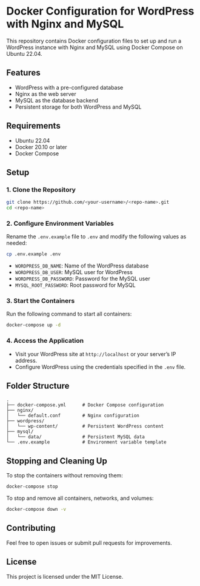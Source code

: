 # Docker Configuration for WordPress with Nginx and MySQL  

This repository contains Docker configuration files to set up and run a WordPress instance with Nginx and MySQL using Docker Compose on Ubuntu 22.04.  

## Features  
- WordPress with a pre-configured database  
- Nginx as the web server  
- MySQL as the database backend  
- Persistent storage for both WordPress and MySQL  

## Requirements  
- Ubuntu 22.04  
- Docker 20.10 or later  
- Docker Compose  

## Setup  

### 1. Clone the Repository  
```bash  
git clone https://github.com/<your-username>/<repo-name>.git  
cd <repo-name>  
```  

### 2. Configure Environment Variables  
Rename the `.env.example` file to `.env` and modify the following values as needed:  
```bash  
cp .env.example .env  
```

- `WORDPRESS_DB_NAME`: Name of the WordPress database  
- `WORDPRESS_DB_USER`: MySQL user for WordPress  
- `WORDPRESS_DB_PASSWORD`: Password for the MySQL user  
- `MYSQL_ROOT_PASSWORD`: Root password for MySQL  

### 3. Start the Containers  
Run the following command to start all containers:  
```bash  
docker-compose up -d  
```  

### 4. Access the Application  
- Visit your WordPress site at `http://localhost` or your server’s IP address.  
- Configure WordPress using the credentials specified in the `.env` file.  

## Folder Structure  
```plaintext  
.  
├── docker-compose.yml      # Docker Compose configuration  
├── nginx/  
│   └── default.conf        # Nginx configuration  
├── wordpress/  
│   └── wp-content/         # Persistent WordPress content  
├── mysql/  
│   └── data/               # Persistent MySQL data  
└── .env.example            # Environment variable template  
```  

## Stopping and Cleaning Up  
To stop the containers without removing them:  
```bash  
docker-compose stop  
```  

To stop and remove all containers, networks, and volumes:  
```bash  
docker-compose down -v  
```  

## Contributing  
Feel free to open issues or submit pull requests for improvements.  

## License  
This project is licensed under the MIT License.  
